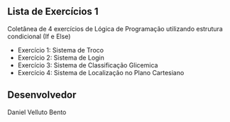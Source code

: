 Lista de Exercícios 1
------------------------------------------
Coletânea de 4 exercícios de Lógica de Programação utilizando estrutura condicional (If e Else)
  - Exercício 1: Sistema de Troco
  - Exercício 2: Sistema de Login
  - Exercício 3: Sistema de Classificação Glicemica
  - Exercício 4: Sistema de Localização no Plano Cartesiano

Desenvolvedor
---------------------------------------
Daniel Velluto Bento
